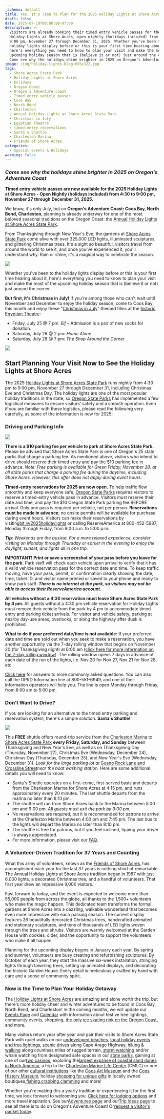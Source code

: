```yaml
---
_schema: default
title: Yes, It's Time to Plan for the 2025 Holiday Lights at Shore Acres
draft: false
date: 2025-07-19T00:00:00-07:00
description: >-
  Visitors are already booking their timed entry vehicle passes for the 2025
  Holiday Lights at Shore Acres, open nightly (holidays included) from 4:30 to
  9:00 pm, November 27 through December 31, 2025. Whether you've been to the
  holiday lights display before or this is your first time hearing about it,
  here's everything you need to know to plan your visit and make the most of the
  upcoming holiday season that is (believe it or not) just around the corner.
  Come see why the holidays shine brighter in 2025 on Oregon's Adventure Coast!
image: /img/holiday-lights-blog-695x322.jpg
tags:
  - Shore Acres State Park
  - Holiday Lights at Shore Acres
  - holidays
  - Oregon Coast
  - Oregon's Adventure Coast
  - Timed entry vehicle passes
  - Coos Bay
  - North Bend
  - Charleston
  - Annual Holiday Lights at Shore Acres State Park
  - Christmas in July
  - Egyptian Theatre
  - timed-entry reservations
  - Santa's Shuttle
  - Charleston Marina
  - Friends of Shore Acres
categories:
  - Special Events & Holidays
warning: false
---
```

### *Come see why the holidays shine brighter in 2025 on Oregon's Adventure Coast*

**Timed entry vehicle passes are now available for the 2025 Holiday Lights at Shore Acres - Open Nightly (holidays included) from 4:30 to 9:00 pm, November 27 through December 31, 2025.**

We know, it's only July, but on **Oregon's Adventure Coast: Coos Bay, North Bend, Charleston**, planning is already underway for one of the most beloved seasonal traditions on the Oregon Coast: the [Annual Holiday Lights at Shore Acres State Park](https://www.oregonsadventurecoast.com/event/annual-holiday-lights-at-shore-acres/).

From Thanksgiving through New Year's Eve, the gardens at [Shore Acres State Park](https://stateparks.oregon.gov/index.cfm?do=park.profile&amp;parkId=68) come alive with over 325,000 LED lights, illuminated sculptures, and glittering Christmas trees. It's a sight so beautiful, visitors travel from around the world to see it, and once you've experienced it, you'll understand why. Rain or shine, it's a magical way to celebrate the season.

![](/img/holiday-lights-blog-695x322-1.jpg)

Whether you've been to the holiday lights display before or this is your first time hearing about it, here's everything you need to know to plan your visit and make the most of the upcoming holiday season that is (believe it or not) just around the corner.

**But first, it's Christmas in July!** If you're among those who can't wait until November and December to enjoy the holiday season, come to Coos Bay this month and enjoy these "[Christmas in July](https://static1.squarespace.com/static/6357fea17fe4eb7dc9acd48d/t/685b3648c61f097f60644c53/1750808137746/July+calendar.jpg)" themed films at the [historic Egyptian Theatre](https://www.egyptiantheatre.events/):

* Friday, July 25 @ 7 pm: *Elf* – Admission is a pair of new socks for donation.
* Saturday, July 26 @ 2 pm: *Home Alone*
* Saturday, July 26 @ 7 pm: *The Shop Around the Corner*

![](/img/christmas-in-july-1.jpg)

## Start Planning Your Visit Now to See the Holiday Lights at Shore Acres

The 2025 [Holiday Lights at Shore Acres State Park](https://www.oregonsadventurecoast.com/event/annual-holiday-lights-at-shore-acres/) runs nightly from 4:30 pm to 9:00 pm, November 27 through December 31, including Christmas Eve and Christmas Day. The holiday lights are one of the most popular holiday traditions in the state, so [Oregon State Parks](https://stateparks.oregon.gov/index.cfm?do=v.feature-article&amp;articleId=364) has implemented a few logistical measures to ensure visitors' safety and a smooth operation. Even if you are familiar with these logistics, please read the following very carefully, as some of the information is new for 2025!

### Driving and Parking Info

![](/img/holiday-lights-blog-695x322.png)

**There is a $10 parking fee per vehicle to park at Shore Acres State Park.** Please be advised that Shore Acres State Park is one of Oregon's 25 state parks that charge a parking fee. As mentioned above, visitors who intend to drive should reserve their timed entry and pay the $10 parking fee in advance. *Note: Free parking is available for Green Friday, November 28, at all state parks that charge a parking fee during the daytime, including Shore Acres. However, this offer does not apply during event hours.*

**Timed-entry reservations for 2025 are now open.** To help traffic flow smoothly and keep everyone safe, [Oregon State Parks](https://stateparks.oregon.gov/index.cfm?do=v.feature-article&amp;articleId=364) requires visitors to reserve a timed-entry vehicle pass in advance. Visitors must reserve their date and time, and pay the $10 Oregon State Park parking fee BEFORE arrival. Only one pass is required per vehicle, not per person. **Reservations must be made in advance**; no onsite permits will be available for purchase during event hours. Visitors can make their reservations by visiting[<u>bit.ly/2025holidaylights</u>](https://bit.ly/2025holidaylights) or calling ReserveAmerica at 800-452-5687, Monday through Friday, from 8:00 a.m. to 5:00 p.m.

***Tip:** Weekends are the busiest. For a more relaxed experience, consider visiting on Monday through Thursday or earlier in the evening to enjoy the daylight, sunset, and lights all in one trip.*

**IMPORTANT! Print or save a screenshot of your pass before you leave for the park.** Park staff will check each vehicle upon arrival to verify that it has a valid vehicle reservation pass for the correct date and time. To keep traffic moving, have your pass, permit, or confirmation clearly showing the date, time, ticket ID, and visitor name printed or saved to your phone and ready to show park staff. ***There is no internet at the park, so visitors may not be able to access their ReserveAmerica account***.

**All vehicles without a 4:30 reservation must leave Shore Acres State Park by 4 pm.** All guests without a 4:30 pm vehicle reservation for Holiday Lights must remove their vehicle from the park by 4 pm to accommodate timed entry and parking ticket arrivals. For visitor and vehicle safety, parking at nearby day-use areas, overlooks, or along the highway after dusk is prohibited.

**What to do if your preferred date/time is not available:** If your preferred date and time are sold out when you seek to make a reservation, you have another opportunity via the 7-day rolling window that begins on November 20 (for Thanksgiving night) at 6:00 am ([click here for more information on the 7-day rolling window](https://stateparks.oregon.gov/index.cfm?do=v.feature-article&amp;articleId=364)). The rolling window opens 7 days in advance of each date of the run of the lights, i.e. Nov 20 for Nov 27, Nov 21 for Nov 28, etc.

[Click here](https://stateparks.oregon.gov/index.cfm?do=v.feature-article&amp;articleId=364) for answers to more commonly asked questions. You can also call the OPRD Information line at 800-551-6949, and one of their information operators will help you. The line is open Monday through Friday, from 8:00 am to 5:00 pm.

### Don't Want to Drive?

If you are looking for an alternative to the timed entry parking and reservation system, there's a simple solution: **Santa's Shuttle!**

![](/img/holiday-lights-blog-695x322-1.png)

This **FREE** shuttle offers round-trip service from the [Charleston Marina](https://www.portofcoosbay.com/charleston-marina) to [Shore Acres State Park](https://shoreacres.net/) **every Friday, Saturday, and Sunday** between Thanksgiving and New Year's Eve, as well as on Thanksgiving Day (Thursday, November 27), Christmas Eve (Wednesday, December 24), Christmas Day (Thursday, December 25), and New Year's Eve (Wednesday, December 31). *Look for the large parking lot at* [Guano Rock Lane and Crossline Street](https://www.google.com/maps/search/43.345184,+-124.324871?coh=219680&amp;utm_campaign=tt-rcs&amp;entry=tts&amp;g_ep=EgoyMDI0MTEwNS4wIPu8ASoASAFQAw%3D%3D)*near the boat washing station.* Here are some additional details you will need to know:

* Santa's Shuttle operates on a first-come, first-served basis and departs from the Charleston Marina for Shore Acres at 4:15 pm, and runs approximately every 20 minutes. The last shuttle departs from the marina no later than 8:10 pm.
* The shuttle will run from Shore Acres back to the Marina between 5:00 pm and 9:00 pm. *All guests must exit the park by 9:00 pm*.
* No reservations are required, but it is recommended for patrons to arrive at the Charleston Marina between 4:00 pm and 7:45 pm. The last bus to the lights will depart the Marina no later than 8:10 pm.
* The shuttle is free for patrons, but if you feel inclined, tipping your driver is always appreciated.
* For more information, please visit our [FAQ](https://www.oregonsadventurecoast.com/img/holiday-lights-shuttle-faq.pdf).

### A Volunteer-Driven Tradition for 37 Years and Counting

What this army of volunteers, known as the [Friends of Shore Acres](https://shoreacres.net/about-us/about-friends-of-shore-acres-inc/), has accomplished each year for the last 37 years is nothing short of remarkable. The Annual Holiday Lights at Shore Acres tradition began in 1987 with just 6,000 lights, a decorated Christmas tree, and a handful of volunteers. That first year drew an impressive 9,000 visitors.

Fast forward to today, and the event is expected to welcome more than 55,000 people from across the globe, all thanks to the 1,500+ volunteers who make the magic happen. This dedicated team transforms the formal gardens at Shore Acres into a dazzling, walkable wonderland that becomes even more impressive with each passing season. The current display features 26 beautifully decorated Christmas trees, handcrafted animated and stationary sculptures, and tens of thousands of LED lights woven through the trees and shrubs. Visitors are warmly welcomed at the Garden House with cookies, cider, and the opportunity to support the volunteers who make it all happen.

Planning for the upcoming display begins in January each year. By spring and summer, volunteers are busy creating and refurbishing sculptures. By October of each year, they start the massive six-week installation, stringing lights through towering trees, setting up animated displays, and decorating the historic Garden House. Every detail is meticulously crafted by hand with care and a sense of community spirit.

### **Now is the Time to Plan Your Holiday Getaway**

The [Holiday Lights at Shore Acres](https://www.oregonsadventurecoast.com/event/annual-holiday-lights-at-shore-acres/) are amazing and alone worth the trip, but there's more holiday cheer and winter adventures to be found in Coos Bay, North Bend, and Charleston! In the coming months, we will update our [Events Page](https://www.oregonsadventurecoast.com/events/) and [Calendar](https://www.oregonsadventurecoast.com/calendar/) with information about festive tree lightings, community events, shopping, [the only ice skating rink on the Oregon Coast](https://www.oregonsadventurecoast.com/event/ice-skating-in-north-bend/), and more.

Many visitors return year after year and pair their visits to Shore Acres State Park with quiet walks on our [undeveloped beaches](https://www.oregonsadventurecoast.com/undeveloped-beaches), [local holiday events and tree lightings](https://www.oregonsadventurecoast.com/event/holiday-happenings-tree-lightings-on-oregon-s-adventure-coast/), [scenic drives](https://www.oregonsadventurecoast.com/scenic-drives) along Cape Arago Highway, [hiking & walking](https://www.oregonsadventurecoast.com/hiking-walking) along countless miles of rugged terrain, [storm watching](https://www.oregonsadventurecoast.com/storm-watching) and/or whale watching from designated safe spaces in our [state parks](https://www.oregonsadventurecoast.com/state-parks-and-national-lands), gaming at one of our[two casinos](https://www.oregonsadventurecoast.com/gaming), exploring the[largest expanse of coastal sand dunes in North America](https://www.oregonsadventurecoast.com/untamed-dunes), a trip to the [Charleston Marine Life Center](https://cmlc.uoregon.edu/) (CMLC) or one of our other [cultural institutions](https://www.oregonsadventurecoast.com/art-history-culture) like the [Coos Art Museum](http://www.coosart.org/) and the [Coos History Museum](https://cooshistory.org/), holiday [shopping for unique gifts](https://www.oregonsadventurecoast.com/shopping) in locally owned boutiques,[fishing](https://www.oregonsadventurecoast.com/fishing),[crabbing](https://www.oregonsadventurecoast.com/crabbing-clamming),[clamming](https://www.oregonsadventurecoast.com/clamming) and more!

Whether you're making this a yearly tradition or experiencing it for the first time, we look forward to welcoming you. [Click here for lodging options](https://www.oregonsadventurecoast.com/lodging/) and more travel inspiration. See our[Adventures page](https://www.oregonsadventurecoast.com/adventures) and our[Trip Ideas page](https://www.oregonsadventurecoast.com/tripideas) to see all there is to do on Oregon's Adventure Coast! Or[request a visitor's packet today](https://www.oregonsadventurecoast.com/contact/#contactform).

&nbsp;
